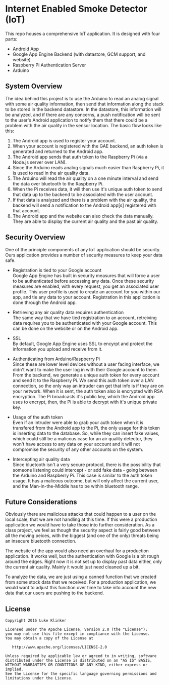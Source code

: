 # Internet Enabled Smoke Detector (IoT)

This repo houses a comprehensive IoT application. It is designed with four parts:

- Android App
- Google App Engine Backend (with datastore, GCM support, and website)
- Raspberry Pi Authentication Server
- Arduino

## System Overview

The idea behind this project is to use the Arduino to read an analog signal with some air quality information, then send that information along the stack to be stored in the backend datastore. In the datastore, this information will be analyzed, and if there are any concerns, a push notification will be sent to the user's Android application to notify them that there could be a problem with the air quality in the sensor location. The basic flow looks like this:

1. The Android app is used to register your account.
2. When your account is registered with the GAE backend, an auth token is generated and returned to the Android app.
3. The Android app sends that auth token to the Raspberry Pi (via a Node.js server over LAN).
4. Since the Arduino reads analog signals much easier than Raspberry Pi, it is used to read in the air quality data.
5. The Arduino will read the air quality on a one minute interval and send the data over bluetooth to the Raspberry Pi.
6. When the Pi receives data, it will then use it's unique auth token to send that data up to the backend to be associated with the user account.
7. If that data is analyzed and there is a problem with the air quality, the backend will send a notification to the Android app[s] registered with that account.
8. The Android app and the website can also check the data manually. They are able to display the current air quality and the past air quality.

## Security Overview

One of the principle components of any IoT application should be security. Ours application provides a number of security measures to keep your data safe. 

- Registration is tied to your Google account  
Google App Engine has built in security measures that will force a user to be authenticated before accessing any data. Once these security measures are enabled, with every request, you get an associated user profile. This user profile is used to create an account for you within our app, and tie any data to your account. Registration in this application is done through the Android app.

- Retrieving any air quality data requires authentication  
The same way that we have tied registration to an account, retreiving data requires you to be authenticated with your Google account. This can be done on the website or on the Android app.

- SSL  
By default, Google App Engine uses SSL to encyrpt and protect the information you upload and receive from it.

- Authenticating from Arduino/Raspberry Pi  
Since these are lower level devices without a user facing interface, we didn't want to make the user log in with their Google account to them. From the backend, we generate a unique auth token for every account and send it to the Raspberry Pi. We send this auth token over a LAN connection, so the only way an intruder can get that info is if they are on your network. When it is sent, the auth token also is encrypted with RSA encryption. The Pi broadcasts it's public key, which the Android app uses to encrypt, then, the Pi is able to decrypt with it's unique private key.

- Usage of the auth token  
Even if an intruder were able to grab your auth token when it is transfered from the Android app to the Pi, the only usage for this token is inserting data to the database. So, while they can insert fake values, which could still be a malicous case for an air quality detector, they won't have access to any data on your account and it will not compromise the security of any other accounts on the system.

- Intercepting air quality data  
Since bluetooth isn't a very secure protocol, there is the possibility that someone listening could intercept - or add fake data - going between the Arduino and Raspberry Pi. This case is similar to the auth token usage. It has a malicous outcome, but will only affect the current user, and the Man-in-the-Middle has to be within bluetooth range.


## Future Considerations

Obviously there are malicious attacks that could happen to a user on the local scale, that we are not handling at this time. If this were a production application we would have to take those into further consideration. As a class project, we feel as though the security aspect is fairly good between all the moving peices, with the biggest (and one of the only) threats being an insecure bluetooth connection.

The website of the app would also need an overhaul for a production application. It works well, but the authentication with Google is a bit rough around the edges. Right now it is not set up to display past data either, only the current air quality. Mainly it would just need cleaned up a bit.

To analyze the data, we are just using a canned function that we created from some stock data that we received. For a production application, we would want to adjust this function over time to take into account the new data that our users are pushing to the backend.


## License

    Copyright 2016 Luke Klinker

    Licensed under the Apache License, Version 2.0 (the "License");
    you may not use this file except in compliance with the License.
    You may obtain a copy of the License at

       http://www.apache.org/licenses/LICENSE-2.0

    Unless required by applicable law or agreed to in writing, software
    distributed under the License is distributed on an "AS IS" BASIS,
    WITHOUT WARRANTIES OR CONDITIONS OF ANY KIND, either express or implied.
    See the License for the specific language governing permissions and
    limitations under the License.
